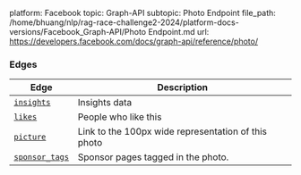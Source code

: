 platform: Facebook
topic: Graph-API
subtopic: Photo Endpoint
file_path: /home/bhuang/nlp/rag-race-challenge2-2024/platform-docs-versions/Facebook_Graph-API/Photo Endpoint.md
url: https://developers.facebook.com/docs/graph-api/reference/photo/

### Edges

| Edge | Description |
| --- | --- |
| [`insights`](https://developers.facebook.com/docs/graph-api/reference/photo/insights/) | Insights data |
| [`likes`](https://developers.facebook.com/docs/graph-api/reference/photo/likes/) | People who like this |
| [`picture`](https://developers.facebook.com/docs/graph-api/reference/photo/picture/) | Link to the 100px wide representation of this photo |
| [`sponsor_tags`](https://developers.facebook.com/docs/graph-api/reference/photo/sponsor_tags/) | Sponsor pages tagged in the photo. |